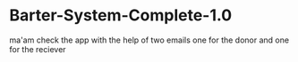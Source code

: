 # Barter-System-Complete-1.0
ma'am check the app with the help of two emails one for the donor and one for the reciever
